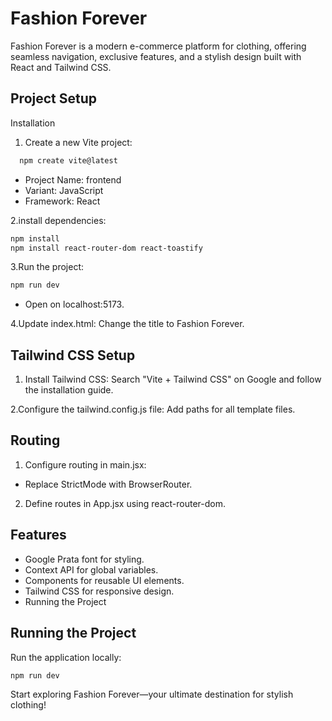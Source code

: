 
# Fashion Forever

Fashion Forever is a modern e-commerce platform for clothing, offering seamless navigation, exclusive features, and a stylish design built with React and Tailwind CSS.

## Project Setup

Installation
1. Create a new Vite project:

```bash
  npm create vite@latest  

```
*  Project Name: frontend
* Variant: JavaScript
* Framework: React 

2.install dependencies:
```bash
npm install
npm install react-router-dom react-toastify
```
3.Run the project:
```bash
npm run dev  
```
* Open on localhost:5173.

4.Update index.html: Change the title to Fashion Forever.
## Tailwind CSS Setup
1. Install Tailwind CSS:
 Search "Vite + Tailwind CSS" on Google and follow the installation guide.
 
 2.Configure the tailwind.config.js file: Add paths for all template files.
## Routing
1. Configure routing in main.jsx:
 * Replace StrictMode with BrowserRouter.
2. Define routes in App.jsx using react-router-dom.
## Features
* Google Prata font for styling.
* Context API for global variables.
* Components for reusable UI elements.
* Tailwind CSS for responsive design.
* Running the Project
## Running the Project
Run the application locally:
```bash
npm run dev
```
Start exploring Fashion Forever—your ultimate destination for stylish clothing!